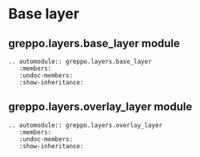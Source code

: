 # Base layer

## greppo.layers.base_layer module

```{eval-rst}
.. automodule:: greppo.layers.base_layer
   :members:
   :undoc-members:
   :show-inheritance:
```

## greppo.layers.overlay_layer module

```{eval-rst}
.. automodule:: greppo.layers.overlay_layer
   :members:
   :undoc-members:
   :show-inheritance:
```

